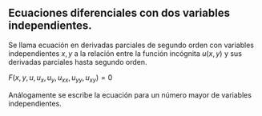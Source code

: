 ## Ecuaciones diferenciales con dos variables independientes.

Se llama ecuación en derivadas parciales de segundo orden con variables independientes $x,y$ a la relación entre la función incógnita $u(x,y)$ y sus derivadas parciales hasta segundo orden.


$F(x, y, u, u_x, u_y, u_{xx},u_{yy},u_{xy}) = 0$

Análogamente se escribe la ecuación para un número mayor de variables independientes.
